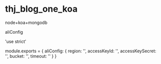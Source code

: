 # thj_blog_one_koa
node+koa+mongodb 

aliConfig 

'use strict'

module.exports = {
    aliConfig: {
        region: '',
        accessKeyId: '',
        accessKeySecret: '',
        bucket: '',
        timeout: ''
    }
  }
